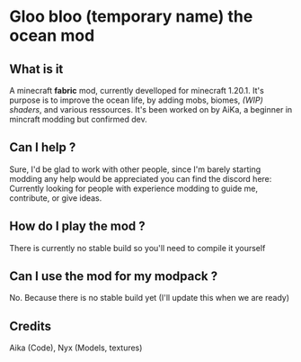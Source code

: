 # Gloo bloo (temporary name) the ocean mod
## What is it
A minecraft **fabric** mod, currently develloped for minecraft 1.20.1.
It's purpose is to improve the ocean life, by adding mobs, biomes, _(WIP) shaders_, and various ressources.
It's been worked on by AiKa, a beginner in mincraft modding but confirmed dev.

## Can I help ?
Sure, I'd be glad to work with other people, since I'm barely starting modding any help would be appreciated you can find the discord here: 
Currently looking for people with experience modding to guide me, contribute, or give ideas.

## How do I play the mod ? 
There is currently no stable build so you'll need to compile it yourself

## Can I use the mod for my modpack ?
No. Because there is no stable build yet (I'll update this when we are ready)

## Credits
Aika (Code), Nyx (Models, textures)
